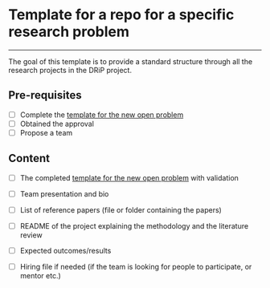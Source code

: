 # Template for a repo for a specific research problem
---

The goal of this template is to provide a standard structure through all the research projects in the DRiP project.

## Pre-requisites 

- [ ] Complete the [template for the new open problem](https://github.com/DRiP-project/template-research-project/blob/main/Research.idea.md)
- [ ] Obtained the approval
- [ ] Propose a team 

## Content
- [ ] The completed [template for the new open problem](https://github.com/DRiP-project/template-research-project/blob/main/Research.idea.md) with validation
- [ ] Team presentation and bio
- [ ] List of reference papers (file or folder containing the papers)
- [ ] README of the project explaining the methodology and the literature review
- [ ] Expected outcomes/results
- [ ] Hiring file if needed (if the team is looking for people to participate, or mentor etc.)  

